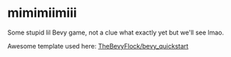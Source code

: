 # mimimiimiii

Some stupid lil Bevy game, not a clue what exactly yet but we'll see lmao.

Awesome template used here: [TheBevyFlock/bevy_quickstart](https://github.com/TheBevyFlock/bevy_quickstart)
